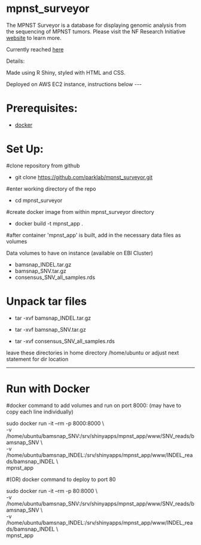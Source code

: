 # mpnst_surveyor

The MPNST Surveyor is a database for displaying genomic analysis from the sequencing of MPNST tumors. Please visit the NF Research Initiative <a href="https://www.nfresearch-childrens.org/">website</a> to learn more. 

 Currently reached <a href="http://18.206.76.181:8000/">here</a> 
 
 Details:
 
 Made using R Shiny, styled with HTML and CSS.
 
 Deployed on AWS EC2 instance, instructions below ---
 
 
 # Prerequisites: 
 
- [docker](https://docs.docker.com/engine/installation/)

 # Set Up: 
 
 #clone repository from github 
 
 - git clone https://github.com/parklab/mpnst_surveyor.git
 
 #enter working directory of the repo 
 
 - cd mpnst_surveyor 
 
 #create docker image from within mpnst_surveyor directory 
 
 - docker build -t mpnst_app . 
 
 #after container 'mpnst_app' is built, add in the necessary data files as volumes 
 
 Data volumes to have on instance (available on EBI Cluster) 
 
 - bamsnap_INDEL.tar.gz
 - bamsnap_SNV.tar.gz
 - consensus_SNV_all_samples.rds 
 
# Unpack tar files 

 - tar -xvf bamsnap_INDEL.tar.gz
 
 - tar -xvf bamsnap_SNV.tar.gz
 
 - tar -xvf consensus_SNV_all_samples.rds
 
 leave these directories in home directory /home/ubuntu or adjust next statement for dir location 
 
 ------------------------------------
 
 # Run with Docker
 
 #docker command to add volumes and run on port 8000: 
 (may have to copy each line individually) 
 
sudo docker run -it –rm -p 8000:8000 \\ <br> 
-v /home/ubuntu/bamsnap_SNV:/srv/shinyapps/mpnst_app/www/SNV_reads/bamsnap_SNV \\ <br> 
-v /home/ubuntu/bamsnap_INDEL:/srv/shinyapps/mpnst_app/www/INDEL_reads/bamsnap_INDEL \\ <br> 
mpnst_app

#(OR) docker command to deploy to port 80

sudo docker run -it –rm -p 80:8000 \\ <br> 
-v /home/ubuntu/bamsnap_SNV:/srv/shinyapps/mpnst_app/www/SNV_reads/bamsnap_SNV \\ <br> 
-v /home/ubuntu/bamsnap_INDEL:/srv/shinyapps/mpnst_app/www/INDEL_reads/bamsnap_INDEL \\ <br> 
mpnst_app





 
 
 

 
 
 



 
 
 

 
 
 
